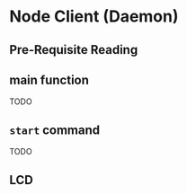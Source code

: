 # Node Client (Daemon)

## Pre-Requisite Reading

## main function

TODO

## `start` command

TODO

## LCD